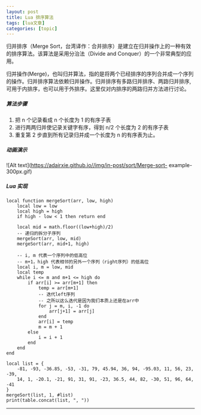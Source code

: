 ```yaml
---
layout: post
title: Lua 排序算法  
tags: [lua文章]
categories: [topic]
---
```

归并排序（Merge Sort，台湾译作：合并排序）是建立在归并操作上的一种有效的排序算法。该算法是采用分治法（Divide and
Conquer）的一个非常典型的应用。

归并操作(Merge)，也叫归并算法，指的是将两个已经排序的序列合并成一个序列的操作。归并排序算法依赖归并操作。归并排序有多路归并排序、两路归并排序,
可用于内排序，也可以用于外排序。这里仅对内排序的两路归并方法进行讨论。

##### 算法步骤

  1. 把 n 个记录看成 n 个长度为 1 的有序子表
  2. 进行两两归并使记录关键字有序，得到 n/2 个长度为 2 的有序子表
  3. 重复第 2 步直到所有记录归并成一个长度为 n 的有序表为止。

##### 动画演示

![Alt text](https://adairxie.github.io//img/in-post/sort/Merge-sort-
example-300px.gif)

##### Lua 实现

    
    
    local function mergeSort(arr, low, high)
        local low = low
        local high = high
        if high - low < 1 then return end
    
        local mid = math.floor((low+high)/2)
        -- 递归的拆分子序列
        mergeSort(arr, low, mid)
        mergeSort(arr, mid+1, high)
    
        -- i, m 代表一个序列中的低高位
        -- m+1，high 代表相邻的另外一个序列（right序列）的低高位
        local i, m = low, mid
        local temp
        while i <= m and m+1 <= high do
            if arr[i] >= arr[m+1] then
                temp = arr[m+1]
                -- 迭代left序列
                -- 之所以这么迭代是因为我们本质上还是在arr中
                for j = m, i, -1 do
                    arr[j+1] = arr[j]
                end
                arr[i] = temp
                m = m + 1
            else
                i = i + 1
            end
        end
    end
    
    local list = {
        -81, -93, -36.85, -53, -31, 79, 45.94, 36, 94, -95.03, 11, 56, 23, -39,
        14, 1, -20.1, -21, 91, 31, 91, -23, 36.5, 44, 82, -30, 51, 96, 64, -41
    }
    mergeSort(list, 1, #list)
    print(table.concat(list, ", "))
    

* * *